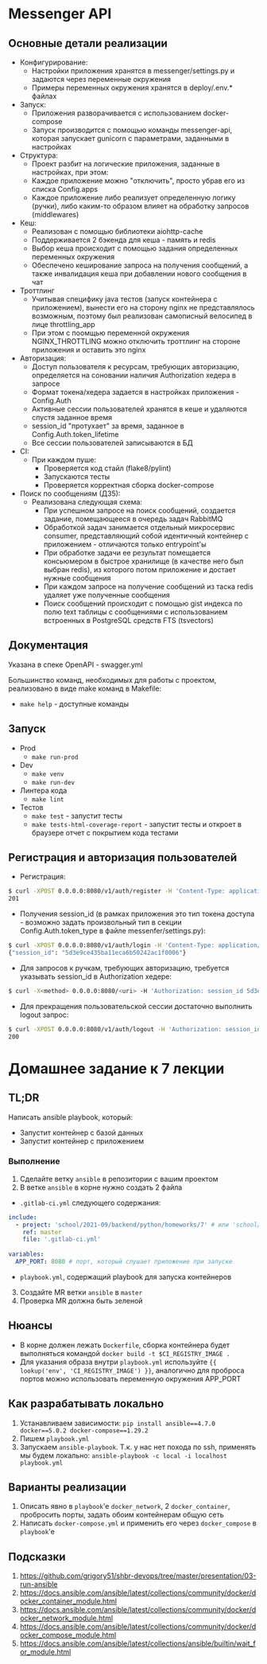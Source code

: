 # Messenger API

## Основные детали реализации  
- Конфигурирование:
    - Настройки приложения хранятся в messenger/settings.py и задаются через переменные окружения  
    - Примеры переменных окружения хранятся в deploy/.env.* файлах  
- Запуск:
    - Приложения разворачивается с использованием docker-compose  
    - Запуск производится с помощью команды messenger-api, которая запускает gunicorn с параметрами, заданными в настройках  
- Структура:
    - Проект разбит на логические приложения, заданные в настройках, при этом:
    - Каждое приложение можно "отключить", просто убрав его из списка Config.apps
    - Каждое приложение либо реализует определенную логику (ручки), либо каким-то образом влияет на обработку запросов (middlewares)  
- Кеш:
    - Реализован с помощью библиотеки aiohttp-cache
    - Поддерживается 2 бэкенда для кеша - память и redis 
    - Выбор кеша происходит с помощью задания определенных переменных окружения   
    - Обеспечено кеширование запроса на получения сообщений, а также инвалидация кеша при добавлении нового сообщения в чат   
- Троттлинг
    - Учитывая специфику java тестов (запуск контейнера с приложением), вынести его на сторону nginx не представлялось возможным, поэтому был реализован самописный велосипед в лице throttling_app  
    - При этом с поомщью переменной окружения NGINX_THROTTLING можно отключить троттлинг на стороне приложения и оставить это nginx  
- Авторизация:
    - Доступ пользователя к ресурсам, требующих авторизацию, определяется на соновании наличия Authorization хедера в запросе   
    - Формат токена/хедера задается в настройках приложения - Config.Auth
    - Активные сессии пользователей хранятся в кеше и удаляются спустя заданное время  
    - session_id "протухает" за время, заданное в Config.Auth.token_lifetime  
    - Все сессии пользователей записываются в БД
- CI:
    - При каждом пуше:
        - Проверяется код стайл (flake8/pylint)
        - Запускаются тесты 
        - Проверяется корректная сборка docker-compose
- Поиск по сообщениям (ДЗ5):
    -  Реализована следующая схема:
        - При успешном запросе на поиск сообщений, создается задание, помещающееся в очередь задач RabbitMQ 
        - Обработкой задач занимается отдельный микросервис consumer, представляющий собой идентичный контейнер с приложением - отличаются только entrypoint'ы  
        - При обработке задачи ее результат помещается консьюмером в быстрое хранилище (в качестве него был выбран redis), из которого потом приложение и достает нужные сообщения  
        - При каждом запросе на получение сообщений из таска redis удаляет уже полученные сообщения 
        - Поиск сообщений происходит с помощью gist индекса по полю text таблицы с сообщениями с использованием встроенных в PostgreSQL средств FTS (tsvectors)

## Документация  

Указана в спеке OpenAPI - swagger.yml

Большинство команд, необходимых для работы с проектом, реализовано в виде make команд в Makefile:  
- `make help` - доступные команды 


## Запуск  
- Prod
    - `make run-prod`
- Dev
    - `make venv`
    - `make run-dev`  
- Линтера кода  
    - `make lint`  
- Тестов  
    - `make test` - запустит тесты
    - `make tests-html-coverage-report` - запустит тесты и откроет в браузере отчет с покрытием кода тестами 

## Регистрация и авторизация пользователей  

- Регистрация:  
```sh
$ curl -XPOST 0.0.0.0:8080/v1/auth/register -H 'Content-Type: application/json' -d '{"user_name": "some user", "password": "pass"}' -w '%{http_code}'
201
``` 
- Получения session_id (в рамках приложения это тип токена доступа - возможно задать произвольный тип в секции Config.Auth.token_type в файле messenfer/settings.py):  
```sh
$ curl -XPOST 0.0.0.0:8080/v1/auth/login -H 'Content-Type: application/json' -d '{"user_name": "some user", "password": "pass"}'
{"session_id": "5d3e9ce435ba11eca6b50242ac1f0006"}
```
- Для запросов к ручкам, требующих авторизацию, требуется указывать session_id в Authorization хедере:  
```sh
$ curl -X<method> 0.0.0.0:8080/<uri> -H 'Authorization: session_id 5d3e9ce435ba11eca6b50242ac1f0006' ...
```  
- Для прекращения пользовательской сессии достаточно выполнить logout запрос: 
```sh
$ curl -XPOST 0.0.0.0:8080/v1/auth/logout -H 'Authorization: session_id 5d3e9ce435ba11eca6b50242ac1f0006' -w '%{http_code}'  
200

```  

# Домашнее задание к 7 лекции

## TL;DR
Написать ansible playbook, который:
* Запустит контейнер с базой данных
* Запустит контейнер с приложением

### Выполнение
1. Сделайте ветку `ansible` в репозитории с вашим проектом
2. В ветке `ansible` в корне нужно создать 2 файла
* `.gitlab-ci.yml` следующего содержания:
```yml
include:
  - project: 'school/2021-09/backend/python/homeworks/7' # или 'school/2021-09/backend/java/homeworks/7' 
    ref: master
    file: '.gitlab-ci.yml'
    
variables:
  APP_PORT: 8080 # порт, который слушает приложение при запуске
```
* `playbook.yml`, содержащий playbook для запуска контейнеров
3. Создайте MR ветки `ansible` в `master`
4. Проверка MR должна быть зеленой

## Нюансы
* В корне должен лежать `Dockerfile`, сборка контейнера будет выполняться командой `docker build -t $CI_REGISTRY_IMAGE .`
* Для указания образа внутри `playbook.yml` используйте `{{ lookup('env', 'CI_REGISTRY_IMAGE') }}`, аналогично для проброса портов можно использовать переменную окружения APP_PORT

## Как разрабатывать локально
1. Устанавливаем зависимости: `pip install ansible==4.7.0 docker==5.0.2 docker-compose==1.29.2`
2. Пишем `playbook.yml`
3. Запускаем `ansible-playbook`. Т.к. у нас нет похода по ssh, применять мы будем локально: `ansible-playbook -c local -i localhost playbook.yml`

## Варианты реализации
1. Описать явно в `playbook`'e `docker_network`, 2 `docker_container`, пробросить порты, задать обоим контейнерам общую сеть
2. Написать `docker-compose.yml` и применить его через `docker_compose` в `playbook`'e

## Подсказки
1. https://github.com/grigory51/shbr-devops/tree/master/presentation/03-run-ansible
2. https://docs.ansible.com/ansible/latest/collections/community/docker/docker_container_module.html
3. https://docs.ansible.com/ansible/latest/collections/community/docker/docker_network_module.html
4. https://docs.ansible.com/ansible/latest/collections/community/docker/docker_compose_module.html
5. https://docs.ansible.com/ansible/latest/collections/ansible/builtin/wait_for_module.html
